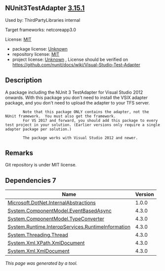 NUnit3TestAdapter [3.15.1](https://www.nuget.org/packages/NUnit3TestAdapter/3.15.1)
--------------------

Used by: ThirdPartyLibraries internal

Target frameworks: netcoreapp3.0

License: [MIT](../../../../licenses/mit) 

- package license: [Unknown]() 
- repository license: [MIT](https://raw.githubusercontent.com/nunit/nunit3-vs-adapter/master/LICENSE.txt) 
- project license: [Unknown](https://github.com/nunit/docs/wiki/Visual-Studio-Test-Adapter) , License should be verified on https://github.com/nunit/docs/wiki/Visual-Studio-Test-Adapter

Description
-----------
A package including the NUnit 3 TestAdapter for Visual Studio 2012 onwards.  With this package you don't need to install the VSIX adapter package, and you don't need to upload the adapter to your TFS server.

            Note that this package ONLY contains the adapter, not the NUnit framework.  You must also get the framework.
            For VS 2017 and forward, you should add this package to every test project in your solution. (Earlier versions only require a single adapter package per solution.)

            The package works with Visual Studio 2012 and newer.

Remarks
-----------
Git repository is under MIT license.

Dependencies 7
-----------

|Name|Version|
|----------|:----|
|[Microsoft.DotNet.InternalAbstractions](../../../../packages/nuget.org/microsoft.dotnet.internalabstractions/1.0.0)|1.0.0|
|[System.ComponentModel.EventBasedAsync](../../../../packages/nuget.org/system.componentmodel.eventbasedasync/4.3.0)|4.3.0|
|[System.ComponentModel.TypeConverter](../../../../packages/nuget.org/system.componentmodel.typeconverter/4.3.0)|4.3.0|
|[System.Runtime.InteropServices.RuntimeInformation](../../../../packages/nuget.org/system.runtime.interopservices.runtimeinformation/4.3.0)|4.3.0|
|[System.Threading.Thread](../../../../packages/nuget.org/system.threading.thread/4.3.0)|4.3.0|
|[System.Xml.XPath.XmlDocument](../../../../packages/nuget.org/system.xml.xpath.xmldocument/4.3.0)|4.3.0|
|[System.Xml.XmlDocument](../../../../packages/nuget.org/system.xml.xmldocument/4.3.0)|4.3.0|

*This page was generated by a tool.*